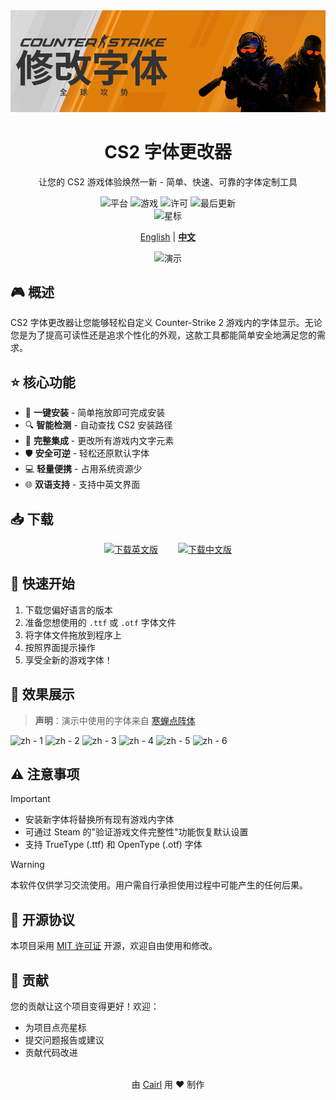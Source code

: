 <div align="center">
    <img src="/pic/banner.png" width="800" alt="CS2字体更改器横幅">
    <h1>CS2 字体更改器</h1>
    <p>让您的 CS2 游戏体验焕然一新 - 简单、快速、可靠的字体定制工具</p>
    <p align="center">
        <img src="https://img.shields.io/badge/平台-Windows-blue?style=flat-square&logo=windows" alt="平台">
        <img src="https://img.shields.io/badge/游戏-Counter--Strike%202-yellow?style=flat-square&logo=steam" alt="游戏">
        <img src="https://img.shields.io/github/license/Cairl/CS2-Font-Changer?style=flat-square" alt="许可">
        <img src="https://img.shields.io/github/last-commit/Cairl/CS2-Font-Changer?style=flat-square" alt="最后更新">
        <br/>
        <img src="https://img.shields.io/github/stars/Cairl/CS2-Font-Changer?style=social" alt="星标">
    </p>
    <p>
        <a href="/README.md">English</a> | 
        <a href="/README-zh.md"><strong>中文</strong></a>
    </p>
    <img src="/pic/demo.gif" alt="演示" width="600">
</div>

## 🎮 概述

CS2 字体更改器让您能够轻松自定义 Counter-Strike 2 游戏内的字体显示。无论您是为了提高可读性还是追求个性化的外观，这款工具都能简单安全地满足您的需求。

## ⭐ 核心功能

- 🎯 **一键安装** - 简单拖放即可完成安装
- 🔍 **智能检测** - 自动查找 CS2 安装路径
- 🎨 **完整集成** - 更改所有游戏内文字元素
- 🛡️ **安全可逆** - 轻松还原默认字体
- 💻 **轻量便携** - 占用系统资源少
- 🌐 **双语支持** - 支持中英文界面

## 📥 下载

<p align="center">
    <a href="https://github.com/Cairl/CS2-Font-Changer/releases/latest/download/en_US.exe"><img src="https://img.shields.io/badge/下载-英文版本-blue?style=for-the-badge&logo=windows" alt="下载英文版"></a>　　
    <a href="https://github.com/Cairl/CS2-Font-Changer/releases/latest/download/zh_CN.exe"><img src="https://img.shields.io/badge/下载-中文版本-green?style=for-the-badge&logo=windows" alt="下载中文版"></a>
</p>

## 🚀 快速开始

1. 下载您偏好语言的版本
2. 准备您想使用的 `.ttf` 或 `.otf` 字体文件
3. 将字体文件拖放到程序上
4. 按照界面提示操作
5. 享受全新的游戏字体！

## 📸 效果展示

> **声明**：演示中使用的字体来自 [寒蝉点阵体](https://github.com/Warren2060/ChillBitmap)

![zh - 1](https://github.com/user-attachments/assets/cd3fccb6-aa4e-4f3f-8057-83a0d28fa584)
![zh - 2](https://github.com/user-attachments/assets/645a961b-9cdf-4341-8dd5-9d842566a5b3)
![zh - 3](https://github.com/user-attachments/assets/f43eb585-31b3-4790-9d2e-866e7261823d)
![zh - 4](https://github.com/user-attachments/assets/a264d3a0-8779-495f-b4da-e77e1e1baed8)
![zh - 5](https://github.com/user-attachments/assets/ef8ae86d-7f10-4825-9e1b-fcd9f3f92fd9)
![zh - 6](https://github.com/user-attachments/assets/0880c845-dbfb-42a9-9d20-1b2044a5c38a)

## ⚠️ 注意事项

> [!IMPORTANT]
> - 安装新字体将替换所有现有游戏内字体
> - 可通过 Steam 的"验证游戏文件完整性"功能恢复默认设置
> - 支持 TrueType (.ttf) 和 OpenType (.otf) 字体

> [!WARNING]
> 本软件仅供学习交流使用。用户需自行承担使用过程中可能产生的任何后果。

## 📝 开源协议

本项目采用 [MIT 许可证](LICENSE) 开源，欢迎自由使用和修改。

## 🤝 贡献

您的贡献让这个项目变得更好！欢迎：
- 为项目点亮星标
- 提交问题报告或建议
- 贡献代码改进

<div align="center">
    <br/>
    由 <a href="https://github.com/Cairl">Cairl</a> 用 ❤️ 制作
    <br/>
</div>
